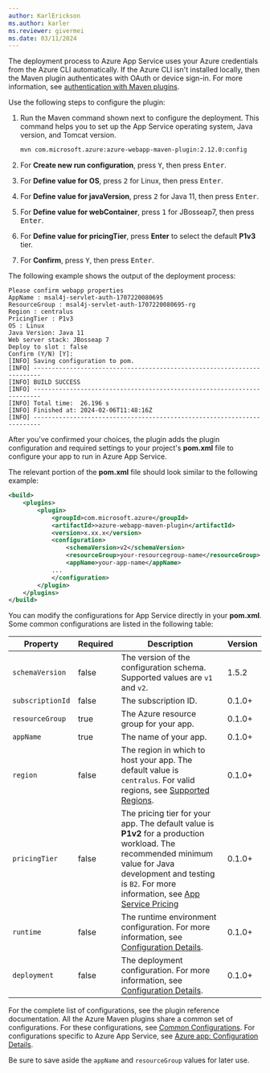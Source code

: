 ```yaml
---
author: KarlErickson
ms.author: karler
ms.reviewer: givermei
ms.date: 03/11/2024
---
```


The deployment process to Azure App Service uses your Azure credentials from the Azure CLI automatically. If the Azure CLI isn't installed locally, then the Maven plugin authenticates with OAuth or device sign-in. For more information, see [authentication with Maven plugins](https://github.com/microsoft/azure-maven-plugins/wiki/Authentication).

Use the following steps to configure the plugin:

1. Run the Maven command shown next to configure the deployment. This command helps you to set up the App Service operating system, Java version, and Tomcat version.

   ```bash
   mvn com.microsoft.azure:azure-webapp-maven-plugin:2.12.0:config
   ```

1. For **Create new run configuration**, press <kbd>Y</kbd>, then press <kbd>Enter</kbd>.

1. For **Define value for OS**, press <kbd>2</kbd> for Linux, then press <kbd>Enter</kbd>.

1. For **Define value for javaVersion**, press <kbd>2</kbd> for Java 11, then press <kbd>Enter</kbd>.

1. For **Define value for webContainer**, press <kbd>1</kbd> for JBosseap7, then press <kbd>Enter</kbd>.

1. For **Define value for pricingTier**, press **Enter** to select the default **P1v3** tier.

1. For **Confirm**, press <kbd>Y</kbd>, then press <kbd>Enter</kbd>.

The following example shows the output of the deployment process:

```output
Please confirm webapp properties
AppName : msal4j-servlet-auth-1707220080695
ResourceGroup : msal4j-servlet-auth-1707220080695-rg
Region : centralus
PricingTier : P1v3
OS : Linux
Java Version: Java 11
Web server stack: JBosseap 7
Deploy to slot : false
Confirm (Y/N) [Y]:
[INFO] Saving configuration to pom.
[INFO] ------------------------------------------------------------------------
[INFO] BUILD SUCCESS
[INFO] ------------------------------------------------------------------------
[INFO] Total time:  26.196 s
[INFO] Finished at: 2024-02-06T11:48:16Z
[INFO] ------------------------------------------------------------------------
```

After you've confirmed your choices, the plugin adds the plugin configuration and required settings to your project's **pom.xml** file to configure your app to run in Azure App Service.

The relevant portion of the **pom.xml** file should look similar to the following example:

```xml
<build>
    <plugins>
        <plugin>
            <groupId>com.microsoft.azure</groupId>
            <artifactId>>azure-webapp-maven-plugin</artifactId>
            <version>x.xx.x</version>
            <configuration>
                <schemaVersion>v2</schemaVersion>
                <resourceGroup>your-resourcegroup-name</resourceGroup>
                <appName>your-app-name</appName>
            ...
            </configuration>
        </plugin>
    </plugins>
</build>
```

You can modify the configurations for App Service directly in your **pom.xml**. Some common configurations are listed in the following table:

| Property         | Required | Description                                                                                                                                                                                                                                                                     | Version |
|------------------|----------|---------------------------------------------------------------------------------------------------------------------------------------------------------------------------------------------------------------------------------------------------------------------------------|---------|
| `schemaVersion`  | false    | The version of the configuration schema. Supported values are `v1` and `v2`.                                                                                                                                                                                                    | 1.5.2   |
| `subscriptionId` | false    | The subscription ID.                                                                                                                                                                                                                                                            | 0.1.0+  |
| `resourceGroup`  | true     | The Azure resource group for your app.                                                                                                                                                                                                                                          | 0.1.0+  |
| `appName`        | true     | The name of your app.                                                                                                                                                                                                                                                           | 0.1.0+  |
| `region`         | false    | The region in which to host your app. The default value is `centralus`. For valid regions, see [Supported Regions](https://azure.microsoft.com/global-infrastructure/services/?products=app-service).                                                                           | 0.1.0+  |
| `pricingTier`    | false    | The pricing tier for your app. The default value is **P1v2** for a production workload. The recommended minimum value for Java development and testing is `B2`. For more information, see [App Service Pricing](https://azure.microsoft.com/pricing/details/app-service/linux/) | 0.1.0+  |
| `runtime`        | false    | The runtime environment configuration. For more information, see [Configuration Details](https://github.com/microsoft/azure-maven-plugins/wiki/Azure-Web-App:-Configuration-Details).                                                                                           | 0.1.0+  |
| `deployment`     | false    | The deployment configuration. For more information, see [Configuration Details](https://github.com/microsoft/azure-maven-plugins/wiki/Azure-Web-App:-Configuration-Details).                                                                                                    | 0.1.0+  |

For the complete list of configurations, see the plugin reference documentation. All the Azure Maven plugins share a common set of configurations. For these configurations, see [Common Configurations](https://github.com/microsoft/azure-maven-plugins/wiki/Common-Configuration). For configurations specific to Azure App Service, see [Azure app: Configuration Details](https://github.com/microsoft/azure-maven-plugins/wiki/Azure-Web-App:-Configuration-Details).

Be sure to save aside the `appName` and `resourceGroup` values for later use.
